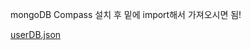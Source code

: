 mongoDB Compass 설치 후 밑에 import해서 가져오시면 됨!

[userDB.json](https://github.com/user-attachments/files/19679733/userDB.json)

